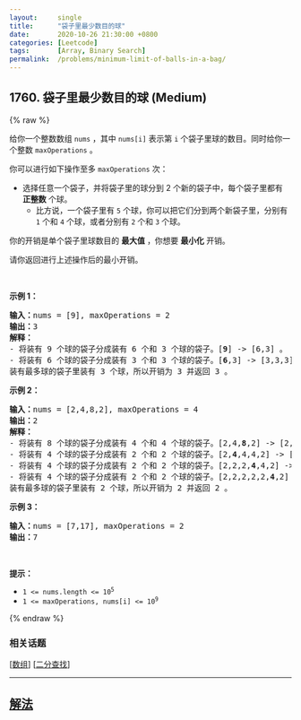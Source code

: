 ```yaml
---
layout:     single
title:      "袋子里最少数目的球"
date:       2020-10-26 21:30:00 +0800
categories: [Leetcode]
tags:       [Array, Binary Search]
permalink:  /problems/minimum-limit-of-balls-in-a-bag/
---
```


## 1760. 袋子里最少数目的球 (Medium)

{% raw %}

<p>给你一个整数数组 <code>nums</code> ，其中 <code>nums[i]</code> 表示第 <code>i</code> 个袋子里球的数目。同时给你一个整数 <code>maxOperations</code> 。</p>

<p>你可以进行如下操作至多 <code>maxOperations</code> 次：</p>

<ul>
	<li>选择任意一个袋子，并将袋子里的球分到 2 个新的袋子中，每个袋子里都有 <strong>正整数</strong> 个球。
	<ul>
		<li>比方说，一个袋子里有 <code>5</code> 个球，你可以把它们分到两个新袋子里，分别有 <code>1</code> 个和 <code>4</code> 个球，或者分别有 <code>2</code> 个和 <code>3</code> 个球。</li>
	</ul>
	</li>
</ul>

<p>你的开销是单个袋子里球数目的 <strong>最大值</strong> ，你想要 <strong>最小化</strong> 开销。</p>

<p>请你返回进行上述操作后的最小开销。</p>

<p> </p>

<p><strong>示例 1：</strong></p>

<pre>
<b>输入：</b>nums = [9], maxOperations = 2
<b>输出：</b>3
<b>解释：</b>
- 将装有 9 个球的袋子分成装有 6 个和 3 个球的袋子。[<strong>9</strong>] -> [6,3] 。
- 将装有 6 个球的袋子分成装有 3 个和 3 个球的袋子。[<strong>6</strong>,3] -> [3,3,3] 。
装有最多球的袋子里装有 3 个球，所以开销为 3 并返回 3 。
</pre>

<p><strong>示例 2：</strong></p>

<pre>
<b>输入：</b>nums = [2,4,8,2], maxOperations = 4
<b>输出：</b>2
<strong>解释：</strong>
- 将装有 8 个球的袋子分成装有 4 个和 4 个球的袋子。[2,4,<strong>8</strong>,2] -> [2,4,4,4,2] 。
- 将装有 4 个球的袋子分成装有 2 个和 2 个球的袋子。[2,<strong>4</strong>,4,4,2] -> [2,2,2,4,4,2] 。
- 将装有 4 个球的袋子分成装有 2 个和 2 个球的袋子。[2,2,2,<strong>4</strong>,4,2] -> [2,2,2,2,2,4,2] 。
- 将装有 4 个球的袋子分成装有 2 个和 2 个球的袋子。[2,2,2,2,2,<strong>4</strong>,2] -> [2,2,2,2,2,2,2,2] 。
装有最多球的袋子里装有 2 个球，所以开销为 2 并返回 2 。
</pre>

<p><strong>示例 3：</strong></p>

<pre>
<b>输入：</b>nums = [7,17], maxOperations = 2
<b>输出：</b>7
</pre>

<p> </p>

<p><strong>提示：</strong></p>

<ul>
	<li><code>1 <= nums.length <= 10<sup>5</sup></code></li>
	<li><code>1 <= maxOperations, nums[i] <= 10<sup>9</sup></code></li>
</ul>

{% endraw %}

### 相关话题
  [[数组](https://github.com/openset/leetcode/tree/master/tag/array/README.md)]
  [[二分查找](https://github.com/openset/leetcode/tree/master/tag/binary-search/README.md)]

---

## [解法](https://github.com/openset/leetcode/tree/master/problems/minimum-limit-of-balls-in-a-bag)

